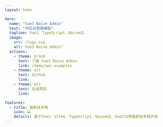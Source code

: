 ```yaml
---
layout: home

hero:
  name: "Vue3 Naive Admin"
  text: "中后台管理模板"
  tagline: Vue3、TypeScript、NaiveUI
  image:
    src: /logo.svg
    alt: Vue3 Naive Admin"
  actions:
    - theme: brand
      text: 了解 Vue3 Naive Admin
      link: /demo/api-examples
    - theme: alt
      text: Github
      link:
    - theme: alt
      text: 在线预览
      link:

features:
  - title: 最新技术栈
    icon: 💻
    details: 基于Vue3、Vite6、TypeScript、NaiveUI、UnoCSS等最新技术栈开发
---
```

